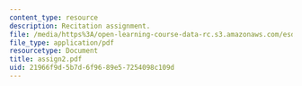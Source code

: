 ```yaml
---
content_type: resource
description: Recitation assignment.
file: /media/https%3A/open-learning-course-data-rc.s3.amazonaws.com/esd-10-introduction-to-technology-and-policy-fall-2006/21966f9d5b7d6f9689e57254098c109d_assign2.pdf
file_type: application/pdf
resourcetype: Document
title: assign2.pdf
uid: 21966f9d-5b7d-6f96-89e5-7254098c109d
---
```

